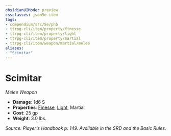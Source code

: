 ```yaml
---
obsidianUIMode: preview
cssclasses: json5e-item
tags:
- compendium/src/5e/phb
- ttrpg-cli/item/property/finesse
- ttrpg-cli/item/property/light
- ttrpg-cli/item/property/martial
- ttrpg-cli/item/weapon/martial/melee
aliases: 
- "Scimitar"
---
```

# Scimitar
*Melee Weapon*  

- **Damage**: 1d6 S
- **Properties**: [Finesse](/3-Mechanics/CLI/rules/item-properties.md#Finesse), [Light](/3-Mechanics/CLI/rules/item-properties.md#Light), Martial
- **Cost**: 25 gp
- **Weight**: 3.0 lbs.

*Source: Player's Handbook p. 149. Available in the SRD and the Basic Rules.*